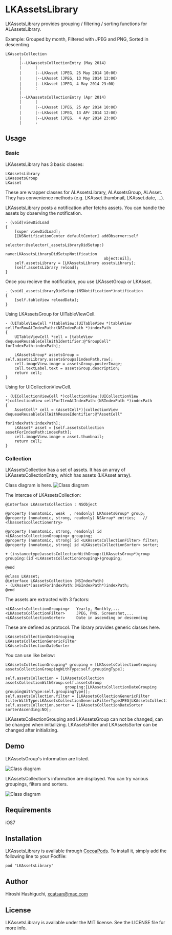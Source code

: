 # LKAssetsLibrary

LKAssetsLibrary provides grouping / filtering / sorting functions for ALAssetsLibrary.

Example: Grouped by month, Filtered with JPEG and PNG, Sorted in descenting

    LKAssetsCollection
          |
          |--LKAassetsCollectionEntry (May 2014)
          |      |
          |      |--LKAsset (JPEG, 25 May 2014 10:00）
          |      |--LKAsset (JPEG, 13 May 2014 12:00）
          |      |--LKAsset (JPEG, 4 May 2014 23:00）
          |      :
          |
          |--LKAassetsCollectionEntry (Apr 2014)
          |      |
          |      |--LKAsset (JPEG, 25 Apr 2014 10:00）
          |      |--LKAsset (JPEG, 13 APr 2014 12:00）
          |      |--LKAsset (JPEG,  4 Apr 2014 23:00）
          |      :


## Usage

### Basic

LKAssetsLibrary has 3 basic classes:

    LKAssetsLibrary
    LKAassetsGroup
    LKasset
    
These are wrapper classes for ALAssetsLibrary, ALAssetsGroup, ALAsset. They has convenience methods (e.g. LKAsset.thumbnail, LKAsset.date, ...).

LKAssetsLibrary posts a notification after fetchs assets. You can handle the assets by observing the notification.

    - (void)viewDidLoad
    {
        [super viewDidLoad];
        [[NSNotificationCenter defaultCenter] addObserver:self
                                             selector:@selector(_assetsLibraryDidSetup:)
                                                 name:LKAssetsLibraryDidSetupNotification
                                               object:nil];
        self.assetsLibrary = [LKAssetsLibrary assetsLibrary];
        [self.assetsLibrary reload];
    }

Once you recieve the notification, you use LKAssetGroup or LKAsset.

    - (void)_assetsLibraryDidSetup:(NSNotification*)notification
    {
        [self.tableView reloadData];
    }

Using LKAssetsGroup for UITableViewCell.

    - (UITableViewCell *)tableView:(UITableView *)tableView cellForRowAtIndexPath:(NSIndexPath *)indexPath
    {
        UITableViewCell *cell = [tableView dequeueReusableCellWithIdentifier:@"GroupCell" forIndexPath:indexPath];
        
        LKAssetsGroup* assetsGroup = self.assetsLibrary.assetsGroups[indexPath.row];   
        cell.imageView.image = assetsGroup.posterImage;
        cell.textLabel.text = assetsGroup.description;
        return cell;
    }

Using for UICollectionViewCell.

    - (UICollectionViewCell *)collectionView:(UICollectionView *)collectionView cellForItemAtIndexPath:(NSIndexPath *)indexPath
    {
        AssetCell* cell = (AssetCell*)[collectionView dequeueReusableCellWithReuseIdentifier:@"AssetCell"
                                                                               forIndexPath:indexPath];
        LKAsset* asset = [self.assetsCollection assetForIndexPath:indexPath];
        cell.imageView.image = asset.thumbnail;
        return cell;
    }


### Collection

LKAssetsCollection has a set of assets. It has an array of LKAssetsCollectionEntry, which has assets (LKAsset array).

Class diagram is here.
![Class diagram](Docs/LKAssetsLibrary-Classes.png)

The intercae of LKAssetsCollection:

    @interface LKAssetsCollection : NSObject
    
    @property (nonatomic, weak  , readonly) LKAssetsGroup* group;
    @property (nonatomic, strong, readonly) NSArray* entries;   // <lkassetscollectionentry>
    
    @property (nonatomic, strong, readonly) id <LKAssetsCollectionGrouping> grouping;
    @property (nonatomic, strong) id <LKAssetsCollectionFilter> filter;
    @property (nonatomic, strong) id <LKAssetsCollectionSorter> sorter;
    
    + (instancetype)assetsCollectionWithGroup:(LKAssetsGroup*)group grouping:(id <LKAssetsCollectionGrouping>)grouping;

    @end

    @class LKAsset;
    @interface LKAssetsCollection (NSIndexPath)
    - (LKAsset*)assetForIndexPath:(NSIndexPath*)indexPath;
    @end

The assets are extracted with 3 factors:

    <LKAssetsCollectionGrouping>   Yearly, Monthly,...
    <LKAssetsCollectionFilter>     JPEG, PNG, Screenshot,... 
    <LKAssetsCollectionSorter>     Date in ascending or descending

These are defined as protocol. The library provides generic classes here.

    LKAssetsCollectionDateGrouping
    LKAssetsCollectionGenericFilter
    LKAssetsCollectionDateSorter

You can use like below:

    LKAssetsCollectionGrouping* grouping = [LKAssetsCollectionGrouping assetsCollectionGroupingWithType:self.groupingType];
    
    self.assetsCollection = [LKAssetsCollection assetsCollectionWithGroup:self.assetsGroup
                              grouping:[LKAssetsCollectionDateGrouping groupingWithType:self.groupingType]];
    self.assetsCollection.filter = [LKAssetsCollectionGenericFilter filterWithType:LKAssetsCollectionGenericFilterTypeJPEG|LKAssetsCollectionGenericFilterTypePNG];
    self.assetsCollection.sorter = [LKAssetsCollectionDateSorter sorterAscending:NO];

LKAssetsCollectionGrouping and LKAssetsGroup can not be changed, can be changed when initializing. LKAssetsFilter and LKAssetsSorter can be changed after initializing.


## Demo

LKAssetsGroup's information are listed.

![Class diagram](Docs/LKAssetsLibrary-Pic1.png)


LKAssetsCollection's information are displayed. You can try various groupings, filters and sorters.

![Class diagram](Docs/LKAssetsLibrary-Pic2.png)


## Requirements

iOS7


## Installation

LKAssetsLibrary is available through [CocoaPods](http://cocoapods.org). To install
it, simply add the following line to your Podfile:

    pod "LKAssetsLibrary"

## Author

Hiroshi Hashiguchi, xcatsan@mac.com

## License

LKAssetsLibrary is available under the MIT license. See the LICENSE file for more info.

